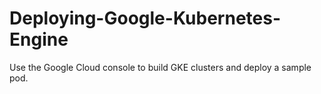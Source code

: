 # Deploying-Google-Kubernetes-Engine
Use the Google Cloud console to build GKE clusters and deploy a sample pod.
